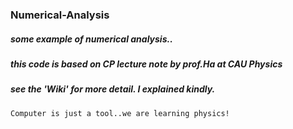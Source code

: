 ### Numerical-Analysis
##### some example of numerical analysis..   
##### this code is based on CP lecture note by prof.Ha at CAU Physics
##### see the 'Wiki' for more detail. I explained kindly.

    Computer is just a tool..we are learning physics!
